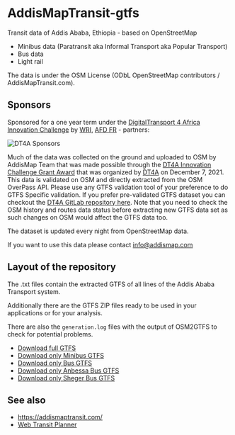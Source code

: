 # AddisMapTransit-gtfs

Transit data of Addis Ababa, Ethiopia - based on OpenStreetMap

* Minibus data (Paratransit aka Informal Transport aka Popular Transport)
* Bus data
* Light rail

The data is under the OSM License (ODbL OpenStreetMap contributors / AddisMapTransit.com).

## Sponsors

Sponsored for a one year term under the [DigitalTransport 4 Africa Innovation Challenge](https://digitaltransport4africa.org/innovation-challenge/) by [WRI](https://wri.org), [AFD FR](https://www.afd.fr/en) - partners:

![DT4A Sponsors](https://addismaptransit.com/wp-content/uploads/sites/6/2022/11/sponsors.png)

Much of the data was collected on the ground and uploaded to OSM by AddisMap Team that was made possible through the [DT4A Innovation Challenge Grant Award](https://digitaltransport4africa.org/wri-and-partners-select-4-winners-for-digital-transport-for-africa-innovation-challenge-2/) that was organized by [DT4A](https://digitaltransport4africa.org/) on December 7, 2021. This data is validated on OSM and directly extracted from the OSM OverPass API. 
Please use any GTFS validation tool of your preference to do GTFS Specific validation. If you prefer pre-validated GTFS dataset you can checkout the [DT4A GitLab repository here](https://gitlab.com/digitaltransport/data/africa/addis-ababa). Note that you need to check the OSM history and routes data status before extracting new GTFS data set as such changes on OSM would affect the GTFS data too.

The dataset is updated every night from OpenStreetMap data.

If you want to use this data please contact info@addismap.com

## Layout of the repository

The .txt files contain the extracted GTFS of all lines of the Addis Ababa Transport system.

Additionally there are the GTFS ZIP files ready to be used in your applications or for your analysis.

There are also the `generation.log` files with the output of OSM2GTFS to check for potential problems.

* [Download full GTFS](https://github.com/AddisMap/AddisMapTransit-gtfs/raw/main/et-addisababa.zip)
* [Download only Minibus GTFS](https://github.com/AddisMap/AddisMapTransit-gtfs/raw/main/et-addisababa-minibus.zip)
* [Download only Bus GTFS](https://github.com/AddisMap/AddisMapTransit-gtfs/raw/main/et-addisababa-bus.zip)
* [Download only Anbessa Bus GTFS](https://github.com/AddisMap/AddisMapTransit-gtfs/raw/main/et-addisababa-bus-ab.zip)
* [Download only Sheger Bus GTFS](https://github.com/AddisMap/AddisMapTransit-gtfs/raw/main/et-addisababa-bus-sh.zip)

## See also

* https://addismaptransit.com/
* [Web Transit Planner](https://web.addismaptransit.com/)
